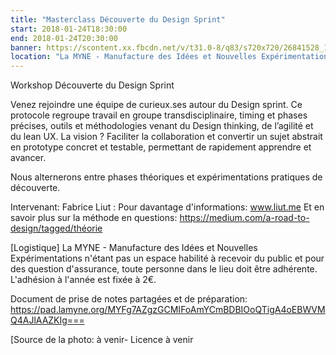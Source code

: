 ```yaml
---
title: "Masterclass Découverte du Design Sprint"
start: 2018-01-24T18:30:00
end: 2018-01-24T20:30:00
banner: https://scontent.xx.fbcdn.net/v/t31.0-8/q83/s720x720/26841528_1670914612968998_963904940437203978_o.jpg?oh=9e2938d9655a6636ede454b99f7f3b07&oe=5B47B71E
location: "La MYNE - Manufacture des Idées et Nouvelles Expérimentations, 1 rue du Luizet, Villeurbanne, 69100"
---
```

 Workshop Découverte du Design Sprint

Venez rejoindre une équipe de curieux.ses autour du Design sprint. Ce protocole regroupe travail en groupe transdisciplinaire, timing et phases précises, outils et méthodologies venant du Design thinking, de l’agilité et du lean UX. La vision ? Faciliter la collaboration et convertir un sujet abstrait en prototype concret et testable, permettant de rapidement apprendre et avancer.

Nous alternerons entre phases théoriques et expérimentations pratiques de découverte.

Intervenant:
Fabrice Liut : Pour davantage d'informations:
 www.liut.me
Et en savoir plus sur la méthode en questions:
https://medium.com/a-road-to-design/tagged/théorie

[Logistique]
La MYNE - Manufacture des Idées et Nouvelles Expérimentations n'étant pas un espace habilité à recevoir du public et pour des question d'assurance, toute personne dans le lieu doit être adhérente. L'adhésion à l'année est fixée à 2€.

Document de prise de notes partagées et de préparation: https://pad.lamyne.org/MYFg7AZgzGCMIFoAmYCmBDBIOoQTigA4oEBWVMQ4AJlAAZKIg===

[Source de la photo: à venir- Licence à venir
